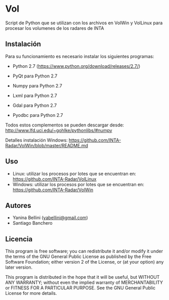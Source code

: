 Vol
===

Script de Python que se utilizan con los archivos en VolWin y VolLinux para procesar los volumenes de los radares de INTA

Instalación
-----------

Para su funcionamiento es necesario instalar los siguientes programas:

- Python 2.7 (https://www.python.org/download/releases/2.7/)

- PyQt para Python 2.7

- Numpy para Python 2.7

- Lxml para Python 2.7

- Gdal para Python 2.7

- Pyodbc para Python 2.7


Todos estos complementos se pueden descargar desde: http://www.lfd.uci.edu/~gohlke/pythonlibs/#numpy

Detalles instalación Windows: https://github.com/INTA-Radar/VolWin/blob/master/README.md

Uso
---

- Linux: utilizar los procesos por lotes que se encuentran en: https://github.com/INTA-Radar/VolLinux
- Windows: utilizar los procesos por lotes que se encuentran en: https://github.com/INTA-Radar/VolWin

Autores
-------

* Yanina Bellini (yabellini@gmail.com)
* Santiago Banchero

Licencia
--------

This program is free software; you can redistribute it and/or modify it under the terms of the GNU General Public License as published by the Free Software Foundation; either version 2 of the License, or  (at your option) any later version.
 
This program is distributed in the hope that it will be useful, but WITHOUT ANY WARRANTY; without even the implied warranty of MERCHANTABILITY or FITNESS FOR A PARTICULAR PURPOSE.  See the GNU General Public License for more details.
